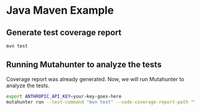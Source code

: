 # Java Maven Example

## Generate test coverage report

```bash
mvn test
```

## Running Mutahunter to analyze the tests

Coverage report was already generated. Now, we will run Mutahunter to analyze the tests.

```bash
export ANTHROPIC_API_KEY=your-key-goes-here
mutahunter run --test-command "mvn test" --code-coverage-report-path "target/site/jacoco/jacoco.xml" --coverage-type jacoco --model "claude-3-5-sonnet-20240620"
```

